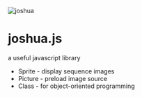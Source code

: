 ![joshua](https://avatars1.githubusercontent.com/u/5389166?s=460)
# joshua.js
a useful javascript library

* Sprite - display sequence images
* Picture - preload image source
* Class - for object-oriented programming